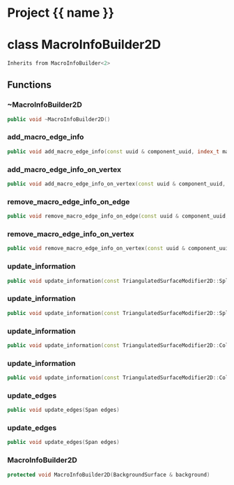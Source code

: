 <script setup>
import {useRoute} from 'vitepress'
const {path} = useRoute()
const tokens = path.split('/')
const words = tokens[2].split('-');
for (let i = 0; i < words.length; i++) {
    words[i] = words[i].charAt(0).toUpperCase() + words[i].slice(1);
    words[i] = words[i].replace('geode', 'Geode')
}
const name = words.join('-');
</script>
# Project {{ name }}

# class MacroInfoBuilder2D


```cpp
Inherits from MacroInfoBuilder<2>
```



## Functions

### ~MacroInfoBuilder2D

```cpp
public void ~MacroInfoBuilder2D()
```


### add_macro_edge_info

```cpp
public void add_macro_edge_info(const uuid & component_uuid, index_t macro_edge_id, Span background_surface_edge_ids)
```


### add_macro_edge_info_on_vertex

```cpp
public void add_macro_edge_info_on_vertex(const uuid & component_uuid, index_t macro_edge_id, index_t background_surface_vertex_id)
```


### remove_macro_edge_info_on_edge

```cpp
public void remove_macro_edge_info_on_edge(const uuid & component_uuid, index_t macro_edge_id, index_t background_surface_edge_id)
```


### remove_macro_edge_info_on_vertex

```cpp
public void remove_macro_edge_info_on_vertex(const uuid & component_uuid, index_t macro_edge_id, index_t background_surface_vertex_id)
```


### update_information

```cpp
public void update_information(const TriangulatedSurfaceModifier2D::SplitTriangleInfo & split_info)
```


### update_information

```cpp
public void update_information(const TriangulatedSurfaceModifier2D::SplitPolygonEdgeInfo & split_info)
```


### update_information

```cpp
public void update_information(const TriangulatedSurfaceModifier2D::CollapseEdgeInfo & collapse_info)
```


### update_information

```cpp
public void update_information(const TriangulatedSurfaceModifier2D::CollapsePolygonEdgeInfo & collapse_info)
```


### update_edges

```cpp
public void update_edges(Span edges)
```


### update_edges

```cpp
public void update_edges(Span edges)
```


### MacroInfoBuilder2D

```cpp
protected void MacroInfoBuilder2D(BackgroundSurface & background)
```




